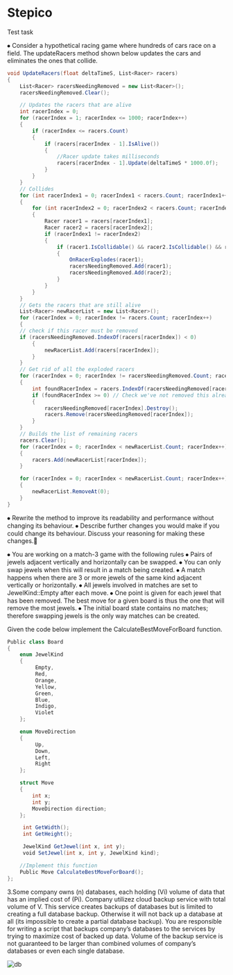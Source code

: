 # Stepico
Test task

⦁	Consider a hypothetical racing game where hundreds of cars race on a field. The updateRacers method shown below updates the cars and eliminates the ones that collide. 

```c#
void UpdateRacers(float deltaTimeS, List<Racer> racers)
{
    List<Racer> racersNeedingRemoved = new List<Racer>();
    racersNeedingRemoved.Clear();

    // Updates the racers that are alive
    int racerIndex = 0;
    for (racerIndex = 1; racerIndex <= 1000; racerIndex++)
    {
        if (racerIndex <= racers.Count)
        {
            if (racers[racerIndex - 1].IsAlive())
            {
                //Racer update takes milliseconds
                racers[racerIndex - 1].Update(deltaTimeS * 1000.0f);
            }
        }
    }
    // Collides
    for (int racerIndex1 = 0; racerIndex1 < racers.Count; racerIndex1++)
    {
        for (int racerIndex2 = 0; racerIndex2 < racers.Count; racerIndex2++)
        {
            Racer racer1 = racers[racerIndex1];
            Racer racer2 = racers[racerIndex2];
            if (racerIndex1 != racerIndex2)
            {
                if (racer1.IsCollidable() && racer2.IsCollidable() && racer1.CollidesWith(racer2))
                {
                    OnRacerExplodes(racer1);
                    racersNeedingRemoved.Add(racer1);
                    racersNeedingRemoved.Add(racer2);
                }
            }
        }
    }
    // Gets the racers that are still alive
    List<Racer> newRacerList = new List<Racer>();
    for (racerIndex = 0; racerIndex != racers.Count; racerIndex++)
    {
    // check if this racer must be removed
    if (racersNeedingRemoved.IndexOf(racers[racerIndex]) < 0)
        {
            newRacerList.Add(racers[racerIndex]);
        }
    }
    // Get rid of all the exploded racers
    for (racerIndex = 0; racerIndex != racersNeedingRemoved.Count; racerIndex++)
    {
        int foundRacerIndex = racers.IndexOf(racersNeedingRemoved[racerIndex]);
        if (foundRacerIndex >= 0) // Check we've not removed this already!
        {
            racersNeedingRemoved[racerIndex].Destroy();
            racers.Remove(racersNeedingRemoved[racerIndex]);
        }
    }
    // Builds the list of remaining racers
    racers.Clear();
    for (racerIndex = 0; racerIndex < newRacerList.Count; racerIndex++)
    {
        racers.Add(newRacerList[racerIndex]);
    }

    for (racerIndex = 0; racerIndex < newRacerList.Count; racerIndex++)
    {
        newRacerList.RemoveAt(0);
    }
}
```

⦁	Rewrite the method to improve its readability and performance without changing its behaviour.
⦁	Describe further changes you would make if you could change its behaviour. Discuss your reasoning for making these changes.

⦁	You are working on a match-3 game with the following rules
⦁	Pairs of jewels adjacent vertically and horizontally can be swapped.
⦁	You can only swap jewels when this will result in a match being created.
⦁	A match happens when there are 3 or more jewels of the same kind adjacent vertically or horizontally.
⦁	All jewels involved in matches are set to JewelKind::Empty after each move.
⦁	One point is given for each jewel that has been removed. The best move for a given board is thus the one that will remove the most jewels.
⦁	The initial board state contains no matches; therefore swapping jewels is the only way matches can be created.
 
Given the code below implement the CalculateBestMoveForBoard function.

	
```c#
Public class Board
{
    enum JewelKind
    {
         Empty,
         Red,
         Orange,
         Yellow,
         Green,
         Blue,
         Indigo,
         Violet
    };

    enum MoveDirection
    {
         Up,
         Down,
         Left,
         Right
    };

    struct Move
    {
        int x;
        int y;
        MoveDirection direction;
    };

     int GetWidth();
     int GetHeight();

     JewelKind GetJewel(int x, int y);
     void SetJewel(int x, int y, JewelKind kind);

    //Implement this function
    Public Move CalculateBestMoveForBoard();
};
```

3.Some company owns (n) databases, each holding (Vi) volume of data that has an implied cost of (Pi). Company utilizez cloud backup service with total volume of V. This service creates backups of databases but is limited to creating a full database backup. Otherwise it will not back up a database at all (its impossible to create a partial database backup). You are responsible for writing a script that backups company’s databases to the services by trying to maximize cost of backed up data. Volume of the backup service is not guaranteed to be larger than combined volumes of company’s databases or even each single database.

 ![db](https://user-images.githubusercontent.com/19819784/160904076-47448461-b731-4dc2-ba46-22a1c5d54ccb.png)
